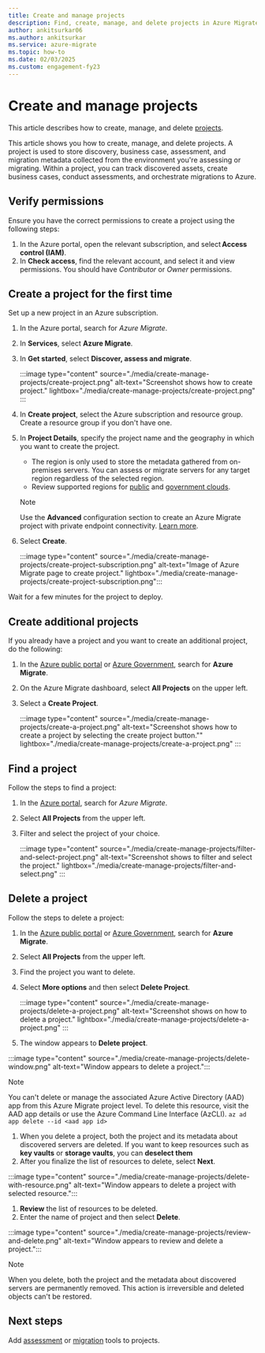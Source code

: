 ```yaml
---
title: Create and manage projects
description: Find, create, manage, and delete projects in Azure Migrate.
author: ankitsurkar06
ms.author: ankitsurkar
ms.service: azure-migrate
ms.topic: how-to
ms.date: 02/03/2025
ms.custom: engagement-fy23
---
```


# Create and manage projects

This article describes how to create, manage, and delete [projects](migrate-services-overview.md). 

This article shows you how to create, manage, and delete projects. A project is used to store discovery, business case, assessment, and migration metadata collected from the environment you're assessing or migrating. Within a project, you can track discovered assets, create business cases, conduct assessments, and orchestrate migrations to Azure.

## Verify permissions

Ensure you have the correct permissions to create a project using the following steps:

1. In the Azure portal, open the relevant subscription, and select **Access control (IAM)**.
2. In **Check access**, find the relevant account, and select it and view permissions. You should have *Contributor* or *Owner* permissions. 

## Create a project for the first time

Set up a new project in an Azure subscription.

1. In the Azure portal, search for *Azure Migrate*.
2. In **Services**, select **Azure Migrate**.
3. In **Get started**, select **Discover, assess and migrate**.

    :::image type="content" source="./media/create-manage-projects/create-project.png" alt-text="Screenshot shows how to create project." lightbox="./media/create-manage-projects/create-project.png" :::

4. In **Create project**, select the Azure subscription and resource group. Create a resource group if you don't have one.
5. In **Project Details**, specify the project name and the geography in which you want to create the project.
    - The region is only used to store the metadata gathered from on-premises servers. You can assess or migrate servers for any target region regardless of the selected region.
    - Review supported regions for [public](supported-geographies.md#public-cloud) and [government clouds](supported-geographies.md#azure-government). 

    > [!Note]
    > Use the **Advanced** configuration section to create an Azure Migrate project with private endpoint connectivity. [Learn more](discover-and-assess-using-private-endpoints.md#create-a-project-with-private-endpoint-connectivity). 

7. Select **Create**.

    :::image type="content" source="./media/create-manage-projects/create-project-subscription.png" alt-text="Image of Azure Migrate page to create project." lightbox="./media/create-manage-projects/create-project-subscription.png":::

Wait for a few minutes for the project to deploy.

## Create additional projects

If you already have a project and you want to create an additional project, do the following:  

1. In the [Azure public portal](https://portal.azure.com) or [Azure Government](https://portal.azure.us), search for **Azure Migrate**.
1. On the Azure Migrate dashboard, select **All Projects** on the upper left.
1. Select a **Create Project**. 

   :::image type="content" source="./media/create-manage-projects/create-a-project.png" alt-text="Screenshot shows how to create a project by selecting the create project button."" lightbox="./media/create-manage-projects/create-a-project.png" :::

## Find a project

Follow the steps to find a project:

1. In the [Azure portal](https://portal.azure.com), search for *Azure Migrate*. 
1. Select **All Projects** from the upper left.
1. Filter and select the project of your choice.

    :::image type="content" source="./media/create-manage-projects/filter-and-select-project.png" alt-text="Screenshot shows to filter and select the project." lightbox="./media/create-manage-projects/filter-and-select.png" :::

## Delete a project

Follow the steps to delete a project:

1. In the [Azure public portal](https://portal.azure.com) or [Azure Government](https://portal.azure.us), search for **Azure Migrate**. 
1. Select **All Projects** from the upper left.
1. Find the project you want to delete.
1. Select **More options** and then select **Delete Project**.

    :::image type="content" source="./media/create-manage-projects/delete-a-project.png" alt-text="Screenshot shows on how to delete a project." lightbox="./media/create-manage-projects/delete-a-project.png" :::

1. The window appears to **Delete project**.

  :::image type="content" source="./media/create-manage-projects/delete-window.png" alt-text="Window appears to delete a project.":::

> [!Note]
> You can't delete or manage the associated Azure Active Directory (AAD) app from this Azure Migrate project level. To delete this resource, visit the AAD app details or use the Azure Command Line Interface (AzCLI). `az ad app delete --id <aad app id>`

1. When you delete a project, both the project and its metadata about discovered servers are deleted. If you want to keep resources such as **key vaults** or **storage vaults**, you can **deselect them** 
1. After you finalize the list of resources to delete, select **Next**.

:::image type="content" source="./media/create-manage-projects/delete-with-resource.png" alt-text="Window appears to delete a project with selected resource.":::

1. **Review** the list of resources to be deleted.
1. Enter the name of project and then select **Delete**.

:::image type="content" source="./media/create-manage-projects/review-and-delete.png" alt-text="Window appears to review and delete a project.":::

> [!Note]
> When you delete, both the project and the metadata about discovered servers are permanently removed. This action is irreversible and deleted objects can't be restored.

## Next steps

Add [assessment](how-to-assess.md) or [migration](how-to-migrate.md) tools to projects.
